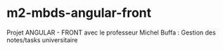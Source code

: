 # m2-mbds-angular-front
Projet ANGULAR - FRONT avec le professeur Michel Buffa : Gestion des notes/tasks universitaire

